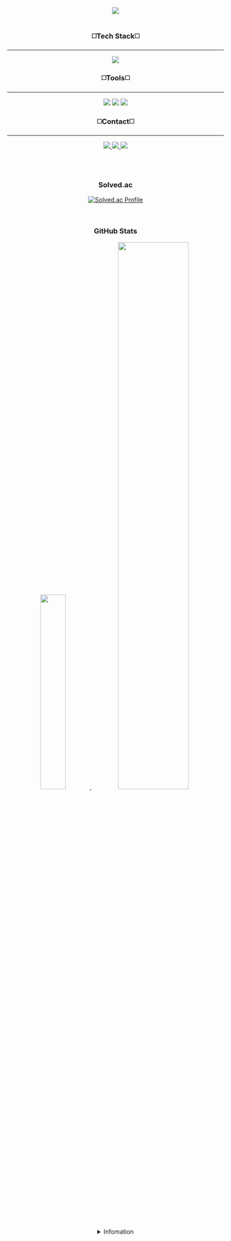 <div align="center">
  <img src="https://capsule-render.vercel.app/api?type=speech&color=gradient&customColorList=18&height=200&section=header&text=Hi%20there,%20I'm%20geonu&animation=twinkling&fontSize=70&fontAlignY=45"/>
<br><br>

### ◻️Tech Stack◻️
---

<img src="https://img.shields.io/badge/java-%23ED8B00.svg?style=for-the-badge&logo=openjdk&logoColor=white">

<br>

### ◻️Tools◻️
---

<img src="https://img.shields.io/badge/github-%23121011.svg?style=for-the-badge&logo=github&logoColor=white">
<img src="https://img.shields.io/badge/Visual%20Studio%20Code-0078d7.svg?style=for-the-badge&logo=visual-studio-code&logoColor=white">
<img src="https://img.shields.io/badge/Notion-%23000000.svg?style=for-the-badge&logo=notion&logoColor=white">

<br>

### ◻️Contact◻️
---

<a href="http://qr.kakao.com/talk/XnNl06oYdCkECDwrOwTTiQodPEE-">
	<img src="https://img.shields.io/badge/kakaotalk-FFCD00?style=for-the-badge&logo=kakaotalk&logoColor=white">
</a>
<a href="mailto:leegeonu02@gmail.com">
	<img src="https://img.shields.io/badge/gmail-EA4335?style=for-the-badge&logo=gmail&logoColor=white">
</a>
<a href="https://www.instagram.com/unoegeel">
	<img src="https://img.shields.io/badge/Instagram-%23E4405F.svg?style=for-the-badge&logo=Instagram&logoColor=white">
</a>

<br><br>

### Solved.ac
	
[![Solved.ac Profile](http://mazassumnida.wtf/api/v2/generate_badge?boj=leegeonu02)](https://solved.ac/leegeonu02/)

<br>

### GitHub Stats
<a href="https://github.com/unoegeel/unoegeel">
	<img src="https://github-readme-stats.vercel.app/api/top-langs/?username=unoegeel&langs_count=10&layout=donut&theme=dark&hide_border=true" width=34% />
</a>
<a href="https://github.com/unoegeel/github-readme-stats">
  <img src="https://github-readme-stats.vercel.app/api?username=unoegeel&show_icons=true&theme=dark&hide_border=true" width=57% />
</a>

<br><br>
	
<details>
<summary>
Infomation
</summary>

<br>

<div align="left">

- 이름_Name:　　　이건우_Geonu Lee
- 소속_Department: 한국외국어대학교 컴퓨터공학부_Department of Computer Engineering Science, HUFS
- 이메일_Email:　　 leegeonu02@gmail.com

</details>
 




